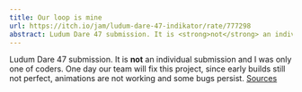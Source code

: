 ```yaml
---
title: Our loop is mine
url: https://itch.io/jam/ludum-dare-47-indikator/rate/777298
abstract: Ludum Dare 47 submission. It is <strong>not</strong> an individual submission and I was only one of coders. One day our team will fix this project, since early builds still not perfect, animations are not working and some bugs persist. <a href="https://github.com/m8dotpie/ludumjam47">Sources.</a>
---
```

Ludum Dare 47 submission. It is **not** an individual submission and I was only one of coders. One day our team will fix this project, since early builds still not perfect, animations are not working and some bugs persist. [Sources](https://github.com/m8dotpie/ludumjam47)

